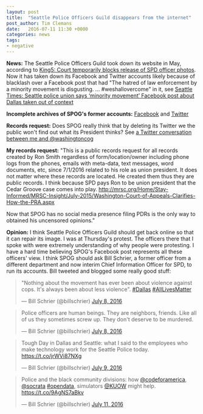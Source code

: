 ```yaml
---
layout: post
title:  "Seattle Police Officers Guild disappears from the internet"
post_author: Tim Clemans
date:   2016-07-11 11:30 +0000
categories: news
tags:
- negative
---
```


**News:** The Seattle Police Officers Guild took down its website in May, according to [King5: Court temporarily blocks release of SPD officer photos](http://www.king5.com/news/local/court-temporarily-blocks-release-of-spd-officer-photos/190889415). Now it has taken down its Facebook and Twitter accounts likely because of blacklash over a Facebook post that had "The hatred of law enforcement by a minority movement is disgusting. … #weshallovercome" in it, see [Seattle Times: Seattle police union says ‘minority movement’ Facebook post about Dallas taken out of context](http://www.seattletimes.com/seattle-news/seattle-police-union-deletes-minority-movement-facebook-post-about-dallas-shooting/)

**Incomplete archives of SPOG's former accounts:** [Facebook](https://web.archive.org/web/20160709005010/https://www.facebook.com/seattlepoliceguild/) and [Twitter](https://web.archive.org/web/20160709005010/https://twitter.com/SPOG1952/)

**Records request:** Does SPOG really think that by deleting its Twitter we the public won't find out what its President thinks? See [a Twitter conversation between me and @washingtoncog](https://twitter.com/timclemansatspr/status/751922300711104512?replies_view=true&cursor=ALBUh0Ffbwo)

**My records request:** "This is a public records request for all records created by Ron Smith
regardless of form/location/owner including phone logs from the
phones, emails with meta-data, text messages, word documents, etc,
since 7/1/2016 related to his role as union president. It does not
matter where these records are located. He created them thus they are
public records. I think because SPD pays Ron to be union president
that the Cedar Groove case comes into play.
http://mrsc.org/Home/Stay-Informed/MRSC-Insight/July-2015/Washington-Court-of-Appeals-Clarifies-How-the-PRA.aspx

Now that SPOG has no social media presence filing PDRs is the only way
to obtained his uncensored opinions."

**Opinion:** I think Seattle Police Officers Guild should get back online so that it can repair its image. I was at Thursday's protest. The officers there that I spoke with were extremely understanding of why people were protesting. I have a hard time believing SPOG's Facebook post represents all these officers' view. I think SPOG should ask Bill Schrier, a former officer from a different department and now interim Chief Information Officer for SPD, to run its accounts. Bill tweeted and blogged some really good stuff:

<blockquote class="twitter-tweet" data-lang="en"><p lang="en" dir="ltr">&quot;Nothing about the movement has ever been about violence against cops. It&#39;s always been about less violence&quot;. <a href="https://twitter.com/hashtag/Dallas?src=hash">#Dallas</a> <a href="https://twitter.com/hashtag/AllLivesMatter?src=hash">#AllLivesMatter</a></p>&mdash; Bill Schrier (@billschrier) <a href="https://twitter.com/billschrier/status/751276655398629378">July 8, 2016</a></blockquote>
<script async src="//platform.twitter.com/widgets.js" charset="utf-8"></script>
<blockquote class="twitter-tweet" data-lang="en"><p lang="en" dir="ltr">Police officers are human beings. They are neighbors, friends. Like all of us they sometimes screw up. They don&#39;t deserve to be murdered.</p>&mdash; Bill Schrier (@billschrier) <a href="https://twitter.com/billschrier/status/751280405005815810">July 8, 2016</a></blockquote>
<script async src="//platform.twitter.com/widgets.js" charset="utf-8"></script>
<blockquote class="twitter-tweet" data-lang="en"><p lang="en" dir="ltr">Tough Day in Dallas and Seattle: what I said to the employees who make technology work for the Seattle Police today. <a href="https://t.co/jrWVi87NXg">https://t.co/jrWVi87NXg</a></p>&mdash; Bill Schrier (@billschrier) <a href="https://twitter.com/billschrier/status/751659984350507008">July 9, 2016</a></blockquote>
<script async src="//platform.twitter.com/widgets.js" charset="utf-8"></script>
<blockquote class="twitter-tweet" data-lang="en"><p lang="en" dir="ltr">Police and the black community divisions: how <a href="https://twitter.com/codeforamerica">@codeforamerica</a>, <a href="https://twitter.com/socrata">@socrata</a> <a href="https://twitter.com/hashtag/opendata?src=hash">#opendata</a>, simulators <a href="https://twitter.com/KUOW">@KUOW</a> might help. <a href="https://t.co/9AgNS7aBkv">https://t.co/9AgNS7aBkv</a></p>&mdash; Bill Schrier (@billschrier) <a href="https://twitter.com/billschrier/status/752529098824638464">July 11, 2016</a></blockquote>
<script async src="//platform.twitter.com/widgets.js" charset="utf-8"></script>

